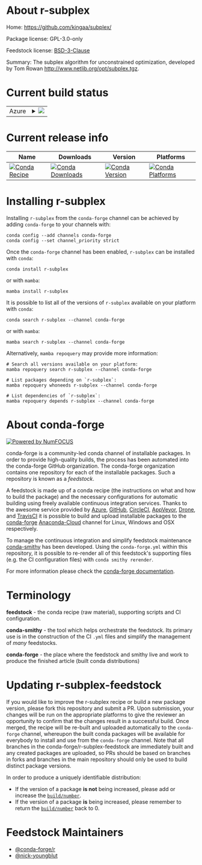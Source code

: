 About r-subplex
===============

Home: https://github.com/kingaa/subplex/

Package license: GPL-3.0-only

Feedstock license: [BSD-3-Clause](https://github.com/conda-forge/r-subplex-feedstock/blob/main/LICENSE.txt)

Summary: The subplex algorithm for unconstrained optimization, developed by Tom Rowan <http://www.netlib.org/opt/subplex.tgz>.

Current build status
====================


<table>
    
  <tr>
    <td>Azure</td>
    <td>
      <details>
        <summary>
          <a href="https://dev.azure.com/conda-forge/feedstock-builds/_build/latest?definitionId=1686&branchName=main">
            <img src="https://dev.azure.com/conda-forge/feedstock-builds/_apis/build/status/r-subplex-feedstock?branchName=main">
          </a>
        </summary>
        <table>
          <thead><tr><th>Variant</th><th>Status</th></tr></thead>
          <tbody><tr>
              <td>linux_64_r_base4.1</td>
              <td>
                <a href="https://dev.azure.com/conda-forge/feedstock-builds/_build/latest?definitionId=1686&branchName=main">
                  <img src="https://dev.azure.com/conda-forge/feedstock-builds/_apis/build/status/r-subplex-feedstock?branchName=main&jobName=linux&configuration=linux_64_r_base4.1" alt="variant">
                </a>
              </td>
            </tr><tr>
              <td>linux_64_r_base4.2</td>
              <td>
                <a href="https://dev.azure.com/conda-forge/feedstock-builds/_build/latest?definitionId=1686&branchName=main">
                  <img src="https://dev.azure.com/conda-forge/feedstock-builds/_apis/build/status/r-subplex-feedstock?branchName=main&jobName=linux&configuration=linux_64_r_base4.2" alt="variant">
                </a>
              </td>
            </tr><tr>
              <td>osx_64_r_base4.1</td>
              <td>
                <a href="https://dev.azure.com/conda-forge/feedstock-builds/_build/latest?definitionId=1686&branchName=main">
                  <img src="https://dev.azure.com/conda-forge/feedstock-builds/_apis/build/status/r-subplex-feedstock?branchName=main&jobName=osx&configuration=osx_64_r_base4.1" alt="variant">
                </a>
              </td>
            </tr><tr>
              <td>osx_64_r_base4.2</td>
              <td>
                <a href="https://dev.azure.com/conda-forge/feedstock-builds/_build/latest?definitionId=1686&branchName=main">
                  <img src="https://dev.azure.com/conda-forge/feedstock-builds/_apis/build/status/r-subplex-feedstock?branchName=main&jobName=osx&configuration=osx_64_r_base4.2" alt="variant">
                </a>
              </td>
            </tr><tr>
              <td>win_64</td>
              <td>
                <a href="https://dev.azure.com/conda-forge/feedstock-builds/_build/latest?definitionId=1686&branchName=main">
                  <img src="https://dev.azure.com/conda-forge/feedstock-builds/_apis/build/status/r-subplex-feedstock?branchName=main&jobName=win&configuration=win_64_" alt="variant">
                </a>
              </td>
            </tr>
          </tbody>
        </table>
      </details>
    </td>
  </tr>
</table>

Current release info
====================

| Name | Downloads | Version | Platforms |
| --- | --- | --- | --- |
| [![Conda Recipe](https://img.shields.io/badge/recipe-r--subplex-green.svg)](https://anaconda.org/conda-forge/r-subplex) | [![Conda Downloads](https://img.shields.io/conda/dn/conda-forge/r-subplex.svg)](https://anaconda.org/conda-forge/r-subplex) | [![Conda Version](https://img.shields.io/conda/vn/conda-forge/r-subplex.svg)](https://anaconda.org/conda-forge/r-subplex) | [![Conda Platforms](https://img.shields.io/conda/pn/conda-forge/r-subplex.svg)](https://anaconda.org/conda-forge/r-subplex) |

Installing r-subplex
====================

Installing `r-subplex` from the `conda-forge` channel can be achieved by adding `conda-forge` to your channels with:

```
conda config --add channels conda-forge
conda config --set channel_priority strict
```

Once the `conda-forge` channel has been enabled, `r-subplex` can be installed with `conda`:

```
conda install r-subplex
```

or with `mamba`:

```
mamba install r-subplex
```

It is possible to list all of the versions of `r-subplex` available on your platform with `conda`:

```
conda search r-subplex --channel conda-forge
```

or with `mamba`:

```
mamba search r-subplex --channel conda-forge
```

Alternatively, `mamba repoquery` may provide more information:

```
# Search all versions available on your platform:
mamba repoquery search r-subplex --channel conda-forge

# List packages depending on `r-subplex`:
mamba repoquery whoneeds r-subplex --channel conda-forge

# List dependencies of `r-subplex`:
mamba repoquery depends r-subplex --channel conda-forge
```


About conda-forge
=================

[![Powered by
NumFOCUS](https://img.shields.io/badge/powered%20by-NumFOCUS-orange.svg?style=flat&colorA=E1523D&colorB=007D8A)](https://numfocus.org)

conda-forge is a community-led conda channel of installable packages.
In order to provide high-quality builds, the process has been automated into the
conda-forge GitHub organization. The conda-forge organization contains one repository
for each of the installable packages. Such a repository is known as a *feedstock*.

A feedstock is made up of a conda recipe (the instructions on what and how to build
the package) and the necessary configurations for automatic building using freely
available continuous integration services. Thanks to the awesome service provided by
[Azure](https://azure.microsoft.com/en-us/services/devops/), [GitHub](https://github.com/),
[CircleCI](https://circleci.com/), [AppVeyor](https://www.appveyor.com/),
[Drone](https://cloud.drone.io/welcome), and [TravisCI](https://travis-ci.com/)
it is possible to build and upload installable packages to the
[conda-forge](https://anaconda.org/conda-forge) [Anaconda-Cloud](https://anaconda.org/)
channel for Linux, Windows and OSX respectively.

To manage the continuous integration and simplify feedstock maintenance
[conda-smithy](https://github.com/conda-forge/conda-smithy) has been developed.
Using the ``conda-forge.yml`` within this repository, it is possible to re-render all of
this feedstock's supporting files (e.g. the CI configuration files) with ``conda smithy rerender``.

For more information please check the [conda-forge documentation](https://conda-forge.org/docs/).

Terminology
===========

**feedstock** - the conda recipe (raw material), supporting scripts and CI configuration.

**conda-smithy** - the tool which helps orchestrate the feedstock.
                   Its primary use is in the construction of the CI ``.yml`` files
                   and simplify the management of *many* feedstocks.

**conda-forge** - the place where the feedstock and smithy live and work to
                  produce the finished article (built conda distributions)


Updating r-subplex-feedstock
============================

If you would like to improve the r-subplex recipe or build a new
package version, please fork this repository and submit a PR. Upon submission,
your changes will be run on the appropriate platforms to give the reviewer an
opportunity to confirm that the changes result in a successful build. Once
merged, the recipe will be re-built and uploaded automatically to the
`conda-forge` channel, whereupon the built conda packages will be available for
everybody to install and use from the `conda-forge` channel.
Note that all branches in the conda-forge/r-subplex-feedstock are
immediately built and any created packages are uploaded, so PRs should be based
on branches in forks and branches in the main repository should only be used to
build distinct package versions.

In order to produce a uniquely identifiable distribution:
 * If the version of a package **is not** being increased, please add or increase
   the [``build/number``](https://docs.conda.io/projects/conda-build/en/latest/resources/define-metadata.html#build-number-and-string).
 * If the version of a package **is** being increased, please remember to return
   the [``build/number``](https://docs.conda.io/projects/conda-build/en/latest/resources/define-metadata.html#build-number-and-string)
   back to 0.

Feedstock Maintainers
=====================

* [@conda-forge/r](https://github.com/conda-forge/r/)
* [@nick-youngblut](https://github.com/nick-youngblut/)

